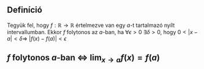 ## Definíció
Tegyük fel, hogy $f: \mathbb{R} \rightarrow \mathbb{R}$ értelmezve van egy $a$-t tartalmazó nyílt intervallumban. Ekkor $f$ folytonos az $a$-ban, ha $\forall \epsilon > 0$ $\exists \delta > 0$, hogy $0 < |x-a| < \delta \Rightarrow$ $|f(x) - f(a)| < \epsilon$ 

## $f$ folytonos $a$-ban $\iff$ $\lim_{x\to a}{f(x)} = f(a)$ 
